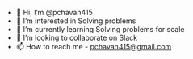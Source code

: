 - 👋 Hi, I’m @pchavan415
- 👀 I’m interested in Solving problems
- 🌱 I’m currently learning Solving problems for scale
- 💞️ I’m looking to collaborate on Slack
- 📫 How to reach me - pchavan415@gmail.com

<!---
pchavan415/pchavan415 is a ✨ special ✨ repository because its `README.md` (this file) appears on your GitHub profile.
You can click the Preview link to take a look at your changes.
--->
